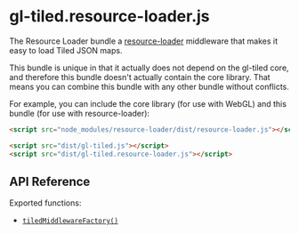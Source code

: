 # gl-tiled.resource-loader.js

The Resource Loader bundle a [resource-loader](https://github.com/englercj/resource-loader)
middleware that makes it easy to load Tiled JSON maps.

This bundle is unique in that it actually does not depend on the gl-tiled core, and therefore
this bundle doesn't actually contain the core library. That means you can combine this bundle
with any other bundle without conflicts.

For example, you can include the core library (for use with WebGL) and this bundle (for use
with resource-loader):

```html
<script src="node_modules/resource-loader/dist/resource-loader.js"></script>

<script src="dist/gl-tiled.js"></script>
<script src="dist/gl-tiled.resource-loader.js"></script>
```

## API Reference

Exported functions:

- [`tiledMiddlewareFactory()`](https://englercj.github.io/gl-tiled/modules/_bundles_resource_loader_index_.html#tiledmiddlewarefactory)
